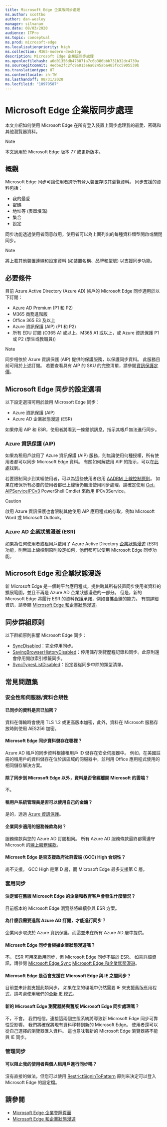 ```yaml
---
title: Microsoft Edge 企業版同步處理
ms.author: scottbo
author: dan-wesley
manager: silvanam
ms.date: 08/03/2020
audience: ITPro
ms.topic: conceptual
ms.prod: microsoft-edge
ms.localizationpriority: high
ms.collection: M365-modern-desktop
description: Microsoft Edge 企業版同步處理
ms.openlocfilehash: a6d01356db478871a7c6b386bbb731b32dc4739a
ms.sourcegitcommit: 4edbe2fc2fc9a013e6a0245aba485fcc5905539b
ms.translationtype: HT
ms.contentlocale: zh-TW
ms.lasthandoff: 08/31/2020
ms.locfileid: "10979587"
---
```

# Microsoft Edge 企業版同步處理

本文介紹如何使用 Microsoft Edge 在所有登入裝置上同步處理我的最愛、密碼和其他瀏覽器資料。

> [!NOTE]
> 本文適用於 Microsoft Edge 版本 77 或更新版本。

## 概觀

Microsoft Edge 同步可讓使用者跨所有登入裝置存取其瀏覽資料。 同步支援的資料包括：

- 我的最愛
- 密碼
- 地址等 (表單填滿)
- 集合
- 設定

同步功能透過使用者同意啟用，使用者可以為上面列出的每種資料類型開啟或關閉同步。

> [!NOTE]
> 將上載其他裝置連線和設定資料 (如裝置名稱、品牌和型號) 以支援同步功能。

## 必要條件

目前 Azure Active Directory (Azure AD) 帳戶的 Microsoft Edge 同步適用於以下訂閱：

- Azure AD Premium (P1 和 P2)
- M365 商務進階版
- Office 365 E3 及以上
- Azure 資訊保護 (AIP) (P1 和 P2)
- 所有 EDU 訂閱 (O365 A1 或以上、M365 A1 或以上，或 Azure 資訊保護 P1 或 P2 (學生或教職員))

> [!NOTE]
> 同步相依於 Azure 資訊保護 (AIP) 提供的保護服務，以保護同步資料。 此服務目前可用於上述訂閱。 若要查看具有 AIP 的 SKU 的完整清單，請參閱[資訊保護定價](https://azure.microsoft.com/pricing/details/information-protection/)。

## Microsoft Edge 同步的設定選項

以下設定選項可用於啟用 Microsoft Edge 同步：

- Azure 資訊保護 (AIP)
- Azure AD 企業狀態漫遊 (ESR)

如果停用 AIP 和 ESR，使用者將看到一條錯誤訊息，指示其帳戶無法進行同步。

### Azure 資訊保護 (AIP)

如果為租用戶啟用了 Azure 資訊保護 (AIP) 服務，則無論使用何種授權，所有使用者都可以同步 Microsoft Edge 資料。 有關如何解啟用 AIP 的指示，可以在[此處](https://docs.microsoft.com/azure/information-protection/activate-office365)找到。

若要限制同步到某組使用者，可以為這些使用者啟用 [AADRM 上線控制原則](https://docs.microsoft.com/powershell/module/aadrm/set-aadrmonboardingcontrolpolicy?view=azureipps)。 如果在確保所有必要的使用者都已上線後仍無法使用同步處理，請確定使用 [Get-AIPServiceIPCv3](https://docs.microsoft.com/powershell/module/aipservice/Get-AipServiceIPCv3?view=azureipps) PowerShell Cmdlet 來啟用 IPCv3Service。

> [!CAUTION]
> 啟用 Azure 資訊保護也會限制其他使用 AIP 應用程式的存取，例如 Microsoft Word 或 Microsoft Outlook。

### Azure AD 企業狀態漫遊 (ESR)

如果為任何使用者或租用戶啟用了 Azure Active Directory [企業狀態漫遊](https://docs.microsoft.com/azure/active-directory/devices/enterprise-state-roaming-overview) (ESR) 功能，則無論上線控制原則設定如何，他們都可以使用 Microsoft Edge 同步功能。

## Microsoft Edge 和企業狀態漫遊

新 Microsoft Edge 是一個跨平台應用程式，提供跨其所有裝置同步使用者資料的擴展範圍，並且不再是 Azure AD 企業狀態漫遊的一部分。 但是，新的 Microsoft Edge 將履行 ESR 的資料保護承諾，例如自攜金鑰的能力。 有關詳細資訊，請參閱 [Microsoft Edge 和企業狀態漫遊](microsoft-edge-enterprise-state-roaming.md)。

## 同步群組原則

以下群組原則影響 Microsoft Edge 同步：

- [SyncDisabled](https://docs.microsoft.com/deployedge/microsoft-edge-policies#syncdisabled)：完全停用同步。
- [SavingBrowserHistoryDisabled](https://docs.microsoft.com/deployedge/microsoft-edge-policies#savingbrowserhistorydisabled)：停用儲存瀏覽歷程記錄和同步。此原則還會停用開啟索引標籤同步。
- [SyncTypesListDisabled](https://docs.microsoft.com/DeployEdge/microsoft-edge-policies#synctypeslistdisabled)：設定要從同步中除的類型清單。

## 常見問題集

### 安全性和伺服器/資料合規性

#### 已同步的資料是否已加密？ 

資料在傳輸時會使用 TLS 1.2 或更高版本加密，此外，資料在 Microsoft 服務存放時則使用 AES256 加密。

#### Microsoft Edge 同步資料儲存在哪裡？

Azure AD 帳戶的同步資料根據租用戶 ID 儲存在安全伺服器中。 例如，在美國註冊的租用戶的資料儲存在位於該區域的伺服器中，並利用 Office 應用程式使用的相同儲存解決方案。

#### 除了同步到 Microsoft Edge 以外，資料是否曾經離開 Microsoft 的雲端？

不。

#### 租用戶系統管理員是否可以使用自己的金鑰？

是的，透過 [Azure 資訊保護](https://azure.microsoft.com/services/information-protection/)。

#### 企業同步適用的服務條款為何？

服務條款與您的 Azure AD 訂閱相同。 所有 Azure AD 服務條款最終都需遵守 Microsoft 的[線上服務條款](https://www.microsoft.com/licensing/product-licensing/products)。

#### Microsoft Edge 是否支援政府社群雲端 (GCC) High 合規性？

尚不支援。 GCC High 是第 D 層，而 Microsoft Edge 最多支援第 C 層。

### 套用同步

#### 決定留在舊版 Microsoft Edge 的企業和教育客戶會發生什麼情況？

目前版本的 Microsoft Edge 瀏覽器將繼續參與 ESR 方案。

#### 為什麼我需要進階 Azure AD 訂閱，才能進行同步？

企業同步取決於 Azure 資訊保護，而這並未在所有 Azure AD 層中提供。

#### Microsoft Edge 同步會根據企業狀態漫遊嗎？

不。 ESR 可用來啟用同步，但 Microsoft Edge 同步不屬於 ESR。 如需詳細資訊，請參閱 [Microsoft Edge Sync](microsoft-edge-enterprise-sync.md) [Microsoft Edge 和企業狀態漫遊](microsoft-edge-enterprise-state-roaming.md)。

#### Microsoft Edge 是否會支援在 Microsoft Edge 與 IE 之間同步？

目前並未計劃支援此類同步。 如果在您的環境中仍然需要 IE 來支援舊版應用程式，請考慮使用我們的[全新 IE 模式](https://docs.microsoft.com/deployedge/edge-ie-mode)。

#### 新的 Microsoft Edge 瀏覽器將與舊版 Microsoft Edge 同步處理嗎？

不，不會。 我們相信，連接這兩個生態系統將導致新 Microsoft Edge 同步可靠性受影響。 我們將確保將現有資料移轉到新的 Microsoft Edge。 使用者還可以從自己選擇的瀏覽器匯入資料。 這也意味著新的 Microsoft Edge 瀏覽器將不能與 IE 同步。

### 管理同步

#### 可以阻止我的使用者與個人租用戶進行同步嗎？

沒有直接的做法，但您可以使用 [RestrictSigninToPattern](https://docs.microsoft.com/deployedge/microsoft-edge-policies#restrictsignintopattern) 原則來決定可以登入 Microsoft Edge 的設定檔。

## 請參閱

- [Microsoft Edge 企業登陸頁面](https://aka.ms/EdgeEnterprise)
- [Microsoft Edge 和企業狀態漫遊](microsoft-edge-enterprise-state-roaming.md)
